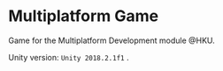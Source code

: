 # Multiplatform Game
Game for the Multiplatform Development module @HKU.

Unity version: <code>Unity 2018.2.1f1</code> .
